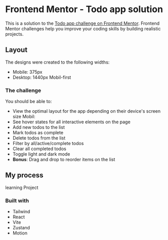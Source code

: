 # Frontend Mentor - Todo app solution

This is a solution to the [Todo app challenge on Frontend Mentor](https://www.frontendmentor.io/challenges/todo-app-Su1_KokOW). Frontend Mentor challenges help you improve your coding skills by building realistic projects.

## Layout

The designs were created to the following widths:

- Mobile: 375px
- Desktop: 1440px
  Mobil-first

### The challenge

You should be able to:

- View the optimal layout for the app depending on their device's screen size
  Mobil:
- See hover states for all interactive elements on the page
- Add new todos to the list
- Mark todos as complete
- Delete todos from the list
- Filter by all/active/complete todos
- Clear all completed todos
- Toggle light and dark mode
- **Bonus**: Drag and drop to reorder items on the list

## My process

learning Project

### Built with

- Tailwind
- React
- Vite
- Zustand
- Motion
